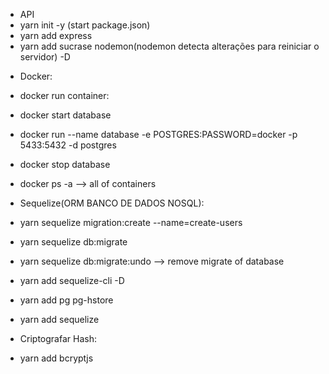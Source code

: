 - API
- yarn init -y (start package.json)
- yarn add express
- yarn add sucrase nodemon(nodemon detecta alterações para reiniciar o servidor) -D

* Docker:

* docker run container:
* docker start database
* docker run --name database -e POSTGRES:PASSWORD=docker -p 5433:5432 -d postgres
* docker stop database
* docker ps -a --> all of containers

* Sequelize(ORM BANCO DE DADOS NOSQL):

* yarn sequelize migration:create --name=create-users
* yarn sequelize db:migrate
* yarn sequelize db:migrate:undo --> remove migrate of database
* yarn add sequelize-cli -D
* yarn add pg pg-hstore
* yarn add sequelize

* Criptografar Hash:
- yarn add bcryptjs
